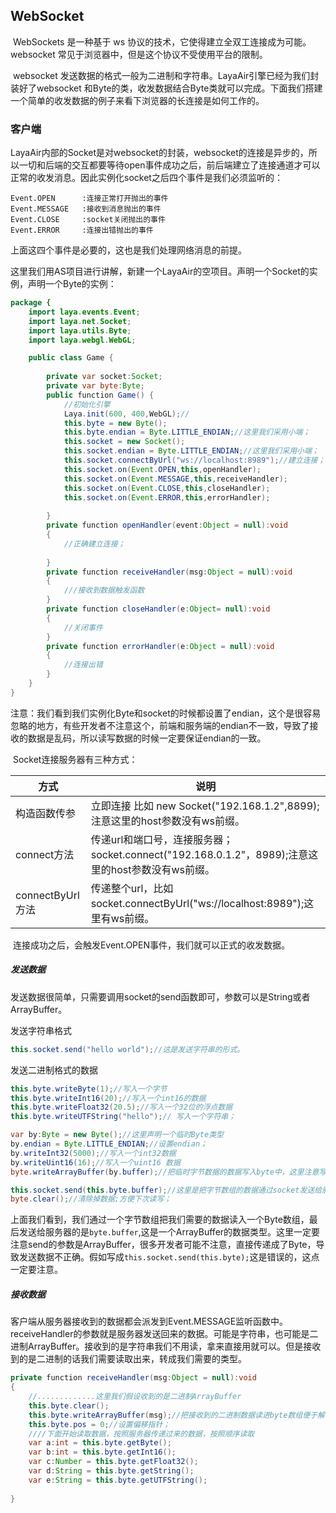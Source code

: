 ## WebSocket

​	WebSockets 是一种基于 ws 协议的技术，它使得建立全双工连接成为可能。websocket 常见于浏览器中，但是这个协议不受使用平台的限制。

​	websocket 发送数据的格式一般为二进制和字符串。LayaAir引擎已经为我们封装好了websocket 和Byte的类，收发数据结合Byte类就可以完成。下面我们搭建一个简单的收发数据的例子来看下浏览器的长连接是如何工作的。

### 客户端

​	LayaAir内部的Socket是对websocket的封装，websocket的连接是异步的，所以一切和后端的交互都要等待open事件成功之后，前后端建立了连接通道才可以正常的收发消息。因此实例化socket之后四个事件是我们必须监听的：

``` 
Event.OPEN		:连接正常打开抛出的事件
Event.MESSAGE	:接收到消息抛出的事件
Event.CLOSE		:socket关闭抛出的事件
Event.ERROR		:连接出错抛出的事件
```

上面这四个事件是必要的，这也是我们处理网络消息的前提。

​	这里我们用AS项目进行讲解，新建一个LayaAir的空项目。声明一个Socket的实例，声明一个Byte的实例：

```java
package {
	import laya.events.Event;
	import laya.net.Socket;
	import laya.utils.Byte;
	import laya.webgl.WebGL;

	public class Game {
		
		private var socket:Socket;
		private var byte:Byte;
		public function Game() {
			//初始化引擎
			Laya.init(600, 400,WebGL);//
			this.byte = new Byte();
            this.byte.endian = Byte.LITTLE_ENDIAN;//这里我们采用小端；
			this.socket = new Socket();
			this.socket.endian = Byte.LITTLE_ENDIAN;//这里我们采用小端；
			this.socket.connectByUrl("ws://localhost:8989");//建立连接；
			this.socket.on(Event.OPEN,this,openHandler);
			this.socket.on(Event.MESSAGE,this,receiveHandler);
            this.socket.on(Event.CLOSE,this,closeHandler);
            this.socket.on(Event.ERROR,this,errorHandler);
			
		}
		private function openHandler(event:Object = null):void
		{
			//正确建立连接；
			
		}
		private function receiveHandler(msg:Object = null):void
		{
			///接收到数据触发函数
		}
        private function closeHandler(e:Object= null):void
        {
            //关闭事件
        }
        private function errorHandler(e:Object = null):void
        {
            //连接出错
        }
	}
}
```

​	注意：我们看到我们实例化Byte和socket的时候都设置了endian，这个是很容易忽略的地方，有些开发者不注意这个，前端和服务端的endian不一致，导致了接收的数据是乱码，所以读写数据的时候一定要保证endian的一致。

​	Socket连接服务器有三种方式：

| 方式             | 说明                                       |
| -------------- | ---------------------------------------- |
| 构造函数传参         | 立即连接 比如 new Socket("192.168.1.2",8899);注意这里的host参数没有ws前缀。 |
| connect方法      | 传递url和端口号，连接服务器；socket.connect("192.168.0.1.2"，8989);注意这里的host参数没有ws前缀。 |
| connectByUrl方法 | 传递整个url，比如 socket.connectByUrl("ws://localhost:8989");这里有ws前缀。 |

​	连接成功之后，会触发Event.OPEN事件，我们就可以正式的收发数据。

##### 发送数据

​	发送数据很简单，只需要调用socket的send函数即可，参数可以是String或者ArrayBuffer。

发送字符串格式

```java
this.socket.send("hello world");//这是发送字符串的形式。
```

发送二进制格式的数据

```java
this.byte.writeByte(1);//写入一个字节
this.byte.writeInt16(20);//写入一个int16的数据
this.byte.writeFloat32(20.5);//写入一个32位的浮点数据
this.byte.writeUTFString("hello");// 写入一个字符串；

var by:Byte = new Byte();//这里声明一个临时Byte类型
by.endian = Byte.LITTLE_ENDIAN;//设置endian；
by.writeInt32(5000);//写入一个int32数据
by.writeUint16(16);//写入一个uint16 数据
byte.writeArrayBuffer(by.buffer);//把临时字节数据的数据写入byte中，这里注意写入的是by.buffer;

this.socket.send(this.byte.buffer);//这里是把字节数组的数据通过socket发送给服务器。
byte.clear();//清除掉数据;方便下次读写；
```

​	上面我们看到，我们通过一个字节数组把我们需要的数据读入一个Byte数组，最后发送给服务器的是`byte.buffer`,这是一个ArrayBuffer的数据类型。这里一定要注意send的参数是ArrayBuffer，很多开发者可能不注意，直接传递成了Byte，导致发送数据不正确。假如写成`this.socket.send(this.byte);`这是错误的，这点一定要注意。

##### 接收数据

​	客户端从服务器接收到的数据都会派发到Event.MESSAGE监听函数中。receiveHandler的参数就是服务器发送回来的数据。可能是字符串，也可能是二进制ArrayBuffer。接收到的是字符串我们不用读，拿来直接用就可以。但是接收到的是二进制的话我们需要读取出来，转成我们需要的类型。

```java
private function receiveHandler(msg:Object = null):void
{
	//.............这里我们假设收到的是二进制ArrayBuffer
    this.byte.clear();
    this.byte.writeArrayBuffer(msg);//把接收到的二进制数据读进byte数组便于解析。
    this.byte.pos = 0;//设置偏移指针；
  	////下面开始读取数据，按照服务器传递过来的数据，按照顺序读取
    var a:int = this.byte.getByte();
    var b:int = this.byte.getInt16();
    var c:Number = this.byte.getFloat32();
    var d:String = this.byte.getString();
    var e:String = this.byte.getUTFString();
  	
}
```



